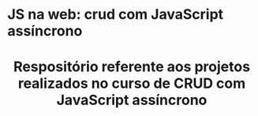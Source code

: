 #  JS na web: crud com JavaScript assíncrono
<h1 align="center">Respositório referente aos projetos realizados no curso de CRUD com JavaScript assíncrono</h1>

